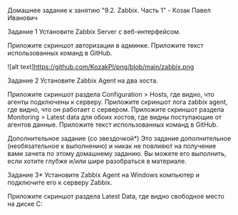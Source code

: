 Домашнее задание к занятию "9.2. Zabbix. Часть 1" - Козак Павел Иванович

Задание 1
Установите Zabbix Server с веб-интерфейсом.

Приложите скриншот авторизации в админке. Приложите текст использованных команд в GitHub.

![alt text]https://github.com/KozakPI/png/blob/main/zabbix.png

Задание 2
Установите Zabbix Agent на два хоста.

Приложите скриншот раздела Configuration > Hosts, где видно, что агенты подключены к серверу. Приложите скриншот лога zabbix agent, где видно, что он работает с сервером. Приложите скриншот раздела Monitoring > Latest data для обоих хостов, где видны поступающие от агентов данные. Приложите текст использованных команд в GitHub.

Дополнительное задание (со звездочкой*)
Это задание дополнительное (необязательное к выполнению) и никак не повлияют на получение вами зачета по этому домашнему заданию. Вы можете его выполнить, если хотите глубже и/или шире разобраться в материале.

Задание 3*
Установите Zabbix Agent на Windows компьютер и подключите его к серверу Zabbix.

Приложите скриншот раздела Latest Data, где видно свободное место на диске C:
